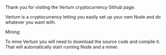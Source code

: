 Thank you for visiting the Vertum cryptocurrency Github page.

Vertum is a cryptocurrency letting you easily set up your own Node and do whatever you want with.


Mining:

 To mine Vertum you will need to download the source code and compile it.
 That will automatically start running Node and a miner.
